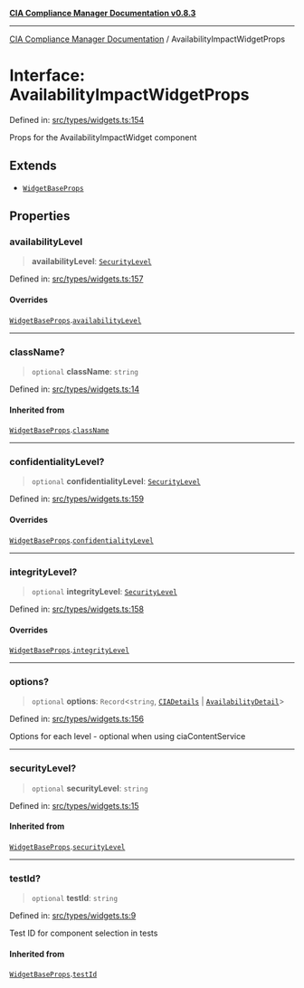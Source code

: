 [**CIA Compliance Manager Documentation v0.8.3**](../README.md)

***

[CIA Compliance Manager Documentation](../globals.md) / AvailabilityImpactWidgetProps

# Interface: AvailabilityImpactWidgetProps

Defined in: [src/types/widgets.ts:154](https://github.com/Hack23/cia-compliance-manager/blob/368d5a1330a94df78d48c65d28962bd0f7cab363/src/types/widgets.ts#L154)

Props for the AvailabilityImpactWidget component

## Extends

- [`WidgetBaseProps`](WidgetBaseProps.md)

## Properties

### availabilityLevel

> **availabilityLevel**: [`SecurityLevel`](../type-aliases/SecurityLevel.md)

Defined in: [src/types/widgets.ts:157](https://github.com/Hack23/cia-compliance-manager/blob/368d5a1330a94df78d48c65d28962bd0f7cab363/src/types/widgets.ts#L157)

#### Overrides

[`WidgetBaseProps`](WidgetBaseProps.md).[`availabilityLevel`](WidgetBaseProps.md#availabilitylevel)

***

### className?

> `optional` **className**: `string`

Defined in: [src/types/widgets.ts:14](https://github.com/Hack23/cia-compliance-manager/blob/368d5a1330a94df78d48c65d28962bd0f7cab363/src/types/widgets.ts#L14)

#### Inherited from

[`WidgetBaseProps`](WidgetBaseProps.md).[`className`](WidgetBaseProps.md#classname)

***

### confidentialityLevel?

> `optional` **confidentialityLevel**: [`SecurityLevel`](../type-aliases/SecurityLevel.md)

Defined in: [src/types/widgets.ts:159](https://github.com/Hack23/cia-compliance-manager/blob/368d5a1330a94df78d48c65d28962bd0f7cab363/src/types/widgets.ts#L159)

#### Overrides

[`WidgetBaseProps`](WidgetBaseProps.md).[`confidentialityLevel`](WidgetBaseProps.md#confidentialitylevel)

***

### integrityLevel?

> `optional` **integrityLevel**: [`SecurityLevel`](../type-aliases/SecurityLevel.md)

Defined in: [src/types/widgets.ts:158](https://github.com/Hack23/cia-compliance-manager/blob/368d5a1330a94df78d48c65d28962bd0f7cab363/src/types/widgets.ts#L158)

#### Overrides

[`WidgetBaseProps`](WidgetBaseProps.md).[`integrityLevel`](WidgetBaseProps.md#integritylevel)

***

### options?

> `optional` **options**: `Record`\<`string`, [`CIADetails`](CIADetails.md) \| [`AvailabilityDetail`](AvailabilityDetail.md)\>

Defined in: [src/types/widgets.ts:156](https://github.com/Hack23/cia-compliance-manager/blob/368d5a1330a94df78d48c65d28962bd0f7cab363/src/types/widgets.ts#L156)

Options for each level - optional when using ciaContentService

***

### securityLevel?

> `optional` **securityLevel**: `string`

Defined in: [src/types/widgets.ts:15](https://github.com/Hack23/cia-compliance-manager/blob/368d5a1330a94df78d48c65d28962bd0f7cab363/src/types/widgets.ts#L15)

#### Inherited from

[`WidgetBaseProps`](WidgetBaseProps.md).[`securityLevel`](WidgetBaseProps.md#securitylevel)

***

### testId?

> `optional` **testId**: `string`

Defined in: [src/types/widgets.ts:9](https://github.com/Hack23/cia-compliance-manager/blob/368d5a1330a94df78d48c65d28962bd0f7cab363/src/types/widgets.ts#L9)

Test ID for component selection in tests

#### Inherited from

[`WidgetBaseProps`](WidgetBaseProps.md).[`testId`](WidgetBaseProps.md#testid)
